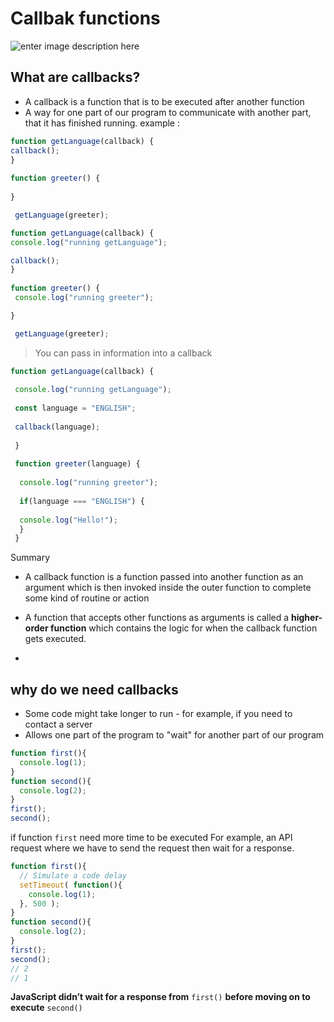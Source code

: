 # Callbak functions
![enter image description here](https://i.morioh.com/b195aa9d79.png)

## What are callbacks?

- A callback is a function that is to be executed after another function
- A way for one part of our program to communicate with another part, that it
has finished running.
example : 
```javascript
function getLanguage(callback) { 
callback(); 
}
 
function greeter() {
 
}

 getLanguage(greeter);

```
```javascript
function getLanguage(callback) { 
console.log("running getLanguage");

callback(); 
}
 
function greeter() {
 console.log("running greeter");

}

 getLanguage(greeter);

```

>  You can pass in information into a callback

```javascript
function getLanguage(callback) {
 
 console.log("running getLanguage");
 
 const language = "ENGLISH";
 
 callback(language);
 
 }
 
 function greeter(language) { 
 
  console.log("running greeter");
   
  if(language === "ENGLISH") { 
  
  console.log("Hello!"); 
  } 
 }

```
Summary
- A callback function is a function passed into another function as an argument which is then invoked inside the outer function to complete some kind of routine or action

- A function that accepts other functions as arguments is called a **higher-order function** which contains the logic for when the callback function gets executed.
- 
## why do we need callbacks
- Some code might take longer to run - for example, if
you need to contact a server
- Allows one part of the program to "wait" for another
part of our program
```javascript
function first(){  
  console.log(1);  
}
function second(){  
  console.log(2);  
}
first();  
second();
```

 if function `first` need more time to be executed For example, an API request where we have to send the request then wait for a response.
```javascript
function first(){  
  // Simulate a code delay  
  setTimeout( function(){  
    console.log(1);  
  }, 500 );    
}
function second(){  
  console.log(2);  
}
first();  
second();
// 2
// 1 
```
  **JavaScript didn’t wait for a response from** `first()` **before moving on to execute** `second()` 